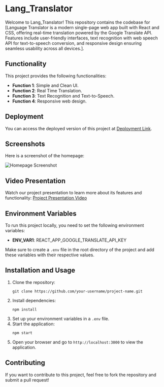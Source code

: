 # Lang_Translator

Welcome to Lang_Translator! This repository contains the codebase for [Language Translator is a modern single-page web app built with React and CSS, offering real-time translation powered by the Google Translate API. Features include user-friendly interfaces, text recognition with web speech API for text-to-speech conversion, and responsive design ensuring seamless usability across all devices.].

## Functionality

This project provides the following functionalities:

- **Function 1**: Simple and Clean UI.
- **Function 2**: Real Time Translation.
- **Function 3**: Text Recognition and Text-to-Speech.
- **Function 4**: Responsive web design.

## Deployment

You can access the deployed version of this project at [Deployment Link](https://lang-translator-rgqa.onrender.com/).

## Screenshots

Here is a screenshot of the homepage:

![Homepage Screenshot](https://github.com/SursaChauhan/Lang_Translator/assets/132122228/dad9777d-5837-455b-a2d0-3a60e1ab0ddc)

## Video Presentation

Watch our project presentation to learn more about its features and functionality:
[Project Presentation Video](https://vimeo.com/974163203/c8ff53d648?share=copy)

## Environment Variables

To run this project locally, you need to set the following environment variables:

- **ENV_VAR1**: REACT_APP_GOOGLE_TRANSLATE_API_KEY


Make sure to create a `.env` file in the root directory of the project and add these variables with their respective values.

## Installation and Usage

1. Clone the repository:
   ```
   git clone https://github.com/your-username/project-name.git
   ```
2. Install dependencies:
   ```
   npm install
   ```
3. Set up your environment variables in a `.env` file.
4. Start the application:
   ```
   npm start
   ```
5. Open your browser and go to `http://localhost:3000` to view the application.

## Contributing

If you want to contribute to this project, feel free to fork the repository and submit a pull request!
